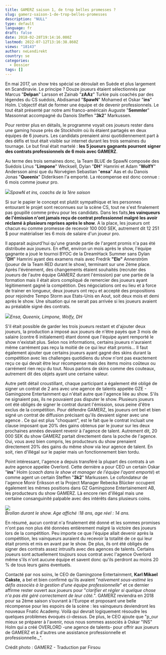 ```yaml
---
title: GAMERZ saison 1, de trop belles promesses ?
slug: gamerz-saison-1-de-trop-belles-promesses
description: "NULL"
type: default
language: fr
draft: false
date: 2018-02-28T19:14:16.000Z
lastmod: 2022-07-12T13:16:38.860Z
views: "18143"
author: neLendirekt
country: se
categories:
  - Dossier
tags: []
---
```

En mai 2017, un show très spécial se déroulait en Suède et plus largement en Scandinavie. Le principe ? Douze joueurs étaient sélectionnés par Marcus "**Delpan**" Larsson et Zainab "**zAAz**" Turkie puis coachés par des légendes du CS suédois, Abdisamad "**SpawN**" Mohamed et Oskar "**ins**" Holm. L'objectif était de former une équipe et de devenir professionnels. Le tout était présenté par notre ami franco-américain Auguste "**Semmler**" Massonnat accompagné du Danois Steffen "**3k2**" Markussen.

Pour rentrer plus en détails, le programme voyait ces joueurs rester dans une gaming house près de Stockholm où ils étaient partagés en deux équipes de 6 joueurs. Les candidats prenaient ainsi quotidiennement part à des défis et tout était visible sur internet durant les trois semaines du tournage. Le but final était martelé : **les 5 joueurs gagnants pourront** **signer des contrats professionnels de 6 mois avec GAMERZ**.

Au terme des trois semaines donc, la Team BLUE de SpawN composée des Suédois Linus "**Limpone**" Wecksell, Dylan "**DH**" Hamrini et Adam "**WolfY**" Andersson ainsi que du Norvégien Sebastian "**ensa**" Aas et du Danois Jonas "**Queenix**" Dideriksen l'a emporté. La récompense est donc connue : 6 mois comme joueur pro.

![](/images/articles/5a537420df513/images/jq065GciAVSQkVXTTLecAf5GHtwdppBrsa6nK549.jpeg)_SpawN et ins, coachs de la 1ère saison_

Si sur le papier le concept est plutôt sympathique et les personnes entourant le projet sont reconnues sur la scène CS, tout ne s'est finalement pas goupillé comme prévu pour les candidats. Dans les faits,**les vainqueurs de l'émission n'ont jamais reçu de contrat professionnel malgré les avoir réclamé à plusieurs reprises après le show**. A la place, les joueurs ont chacun eu comme promesse de recevoir 100 000 SEK, autrement dit 12 251 $ pour matérialiser les 6 mois de salaire d'un joueur pro.

Il apparait aujourd'hui qu'une grande partie de l'argent promis n'a pas été distribuée aux joueurs. En effet, environ un mois après le show, l'équipe gagnante a joué le tournoi BYOC de la DreamHack Summer sans Dylan "**DH**" Hamrini ayant des examens mais avec Fredrik **"Elo"** Annerström (joueur de la Team RED durant le show), terminant sur une 2ème place. Après l'événement, des changements étaient souhaités (recruter des joueurs de l'autre équipe GAMERZ durant l'émission) par une partie de la formation mais il était alors compliqué de remercier des joueurs ayant légitimement gagné la compétition. Des négociations ont eu lieu et à force de trainer en longueur, deux joueurs ont reçu et accepté des propositions pour rejoindre Tempo Storm aux Etats-Unis en Aout, soit deux mois et demi après le show. Une situation qui ne serait pas arrivée si les joueurs avaient au préalable signé des contrats.

![](/images/articles/5a537420df513/images/vrrcplk26baStOqCHPWeGgrBJlHfJaRANWwzfWFU.jpeg)_Ensa, Queenix, Limpone, Wolfy, DH_

S'il était possible de garder les trois joueurs restant et d'ajouter deux joueurs, la production a imposé aux joueurs de n'être payés que 3 mois de salaire (contre 6 initialement) étant donné que l'équipe ayant remporté le show n'existait plus. Selon nos informations, certains joueurs n'auraient même carrément pas reçu la moitié de ce qui leur était promis... Il faut également ajouter que certains joueurs ayant gagné des skins durant la compétition avec les challenges quotidiens du show n'ont pas exactement reçu ce qui devait être leur récompense mais des items moins coûteux ou carrément rien reçu du tout. Nous parlons de skins comme des couteaux, autrement dit des objets ayant une certaine valeur.

Autre petit détail croustillant, chaque participant a également été obligé de signer un contrat de 2 ans avec une agence de talents appelée GZE - Gamingzone Entertainment qui n'était autre que l'agence liée au show. S'ils ne signaient pas, ils ne pouvaient pas disputer le show. Plusieurs joueurs ont été obligés de signer le contrat durant l'émission, sous peine d'être exclus de la compétition. Pour défendre GAMERZ, les joueurs ont bel et bien signé un contrat de diffusion précisant qu'ils devaient signer avec une agence . Ce qui est plus "choquant", est le fait que le contrat incluait une clause imposant que 20% des gains obtenus par le joueur sur les deux prochaines années devaient revenir à l'agence de talent. Autrement dit, 20 000 SEK du show GAMERZ partait directement dans la poche de l'agence. Oui, vous avez bien compris, les producteurs du show prenaient directement 20% des gains du même show via leur agence de talent. En soit, rien d'illégal sur le papier mais un fonctionnement bien tordu.

Point intéressant, l'agence a depuis transféré la plupart des contrats à un autre agence appelée Overlord. Cette dernière a pour CEO un certain Oskar "**ins**" Holm (_coach dans le show et manager de l'équipe l'ayant emporté_) et comme agent un certain Steffen "**3k2**" Markussen. Le cofondateur de l'agence Monir Eriksson et la Project Manager Rebecka Blücker occupent également les mêmes positions dans GZ Gamingzone Entertainement AB, les producteurs du show GAMERZ. Là encore rien d'illégal mais une certaine consanguinité palpable avec des intérêts dans plusieurs coins.

![](/images/articles/5a537420df513/images/LBwtOwhDfC9ZtDgsyfhS20tAmQCS4GsLaVb7Dl8B.jpeg)  
_Brollan durant le show. Age affiché :18 ans, age réel : 14 ans._

En résumé, aucun contrat n'a finalement été donné et les sommes promises n'ont pas non plus été données entièrement malgré la victoire des joueurs lors de la compétition. Peu importe ce que l'équipe allait devenir après la compétition, les vainqueurs auraient du recevoir la totalité de ce qui leur était promis et mis en avant par le show. De plus, ils ont été obligés de signer des contrats assez intrusifs avec des agences de talents. Certains joueurs sont actuellement toujours sous contrat avec l'agence Overlord même s'ils n'ont aucune équipe et savent donc qu'ils perdront au moins 20 % de tous leurs gains éventuels.

Contacté par nos soins, le CEO de Gamingzone Entertainment, **Karl Mikael Cakste**, a bel et bien confirmé qu'ils avaient "_naïvement sous-estimé les défis associés à la gestion d'une équipe professionnelle_" et ce dernier affirme rester ouvert aux joueurs pour "_clarifier et régler si quelque chose n'a pas été géré correctement de leur côté._". GAMERZ reviendra en 2018 pour sa 2ème saison s’ouvrant à l'Europe et proposant une belle récompense pour les espoirs de la scène : les vainqueurs deviendront les nouveaux Fnatic Academy. Voilà qui devrait logiquement résoudre les quelques problèmes évoqués ci-dessus. De plus, le CEO ajoute que "p_our mieux se préparer à l'avenir, nous nous sommes associés à Oskar "INS" Holm qui a créé OVERLORD -une agence de talents- pour offrir aux joueurs de GAMERZ et à d'autres une assistance professionnelle et professionnelle._".

Crédit photo : GAMERZ - Traduction par Firsou
